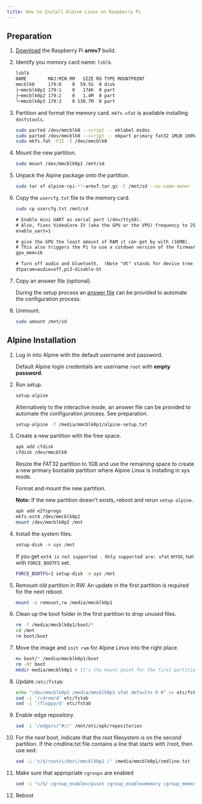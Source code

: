 ```yaml
---
title: How to Install Alpine Linux on Raspberry Pi
---
```


## Preparation

1. [Download](https://alpinelinux.com/downloads/) the Raspberry Pi **armv7** build.
1. Identify you memory card name: `lsblk`.
    ```sh
    lsblk
    NAME        MAJ:MIN RM   SIZE RO TYPE MOUNTPOINT
    mmcblk0     179:0    0  59.5G  0 disk
    ├─mmcblk0p1 179:1    0   174K  0 part
    ├─mmcblk0p2 179:2    0   1.4M  0 part
    └─mmcblk0p3 179:3    0 130.7M  0 part
    ```
1. Partition and format the memory card. `mkfs.vfat` is available installing `dosfstools`.
    ```sh
    sudo parted /dev/mmcblk0 --script -- mklabel msdos
    sudo parted /dev/mmcblk0 --script -- mkpart primary fat32 1MiB 100%
    sudo mkfs.fat -F32 -I /dev/mmcblk0
    ```
1. Mount the new partition.
    ```sh
    sudo mount /dev/mmcblk0p1 /mnt/sd
    ```
1. Unpack the Alpine package onto the partition.
    ```sh
    sudo tar xf alpine-rpi-**-armv7.tar.gz -C /mnt/sd --no-same-owner
    ```
1. Copy the `usercfg.txt` file to the memory card.

    ```sh
    sudo cp usercfg.txt /mnt/sd
    ```

    ```txt
    # Enable mini UART as serial port (/dev/ttyS0).
    # Also, fixes VideoCore IV (aka the GPU or the VPU) frequency to 250MHz.
    enable_uart=1

    # give the GPU the least amount of RAM it can get by with (16MB).
    # This also triggers the Pi to use a cutdown version of the firmware (start_cd.elf).
    gpu_mem=16

    # Turn off audio and bluetooth.  (Note "dt" stands for device tree
    dtparam=audio=off,pi3-disable-bt
    ```
1. Copy an answer file (optional).

    During the setup process
    an [answer file](https://docs.alpinelinux.org/user-handbook/0.1a/Installing/setup_alpine.html#_answer_files) can be provided
    to automate the configuration process.

1. Unmount.
    ```sh
    sudo umount /mnt/sd
    ```

## Alpine Installation

1. Log in into Alpine with the default username and password.

    Default Alpine login credentials are username `root` with **empty password**.

1. Run setup.

    ```sh
    setup-alpine
    ```

    Alternatively to the interactive mode,
    an answer file can be provided to automate the configuration process.
    See preparation.

    ```sh
    setup-alpine -f /media/mmcblk0p1/alpine-setup.txt
    ```

1. Create a new partition with the free space.

    ```sh
    apk add cfdisk
    cfdisk /dev/mmcblk0
    ```

    Resize the FAT32 partition to 1GB and use the remaining space to create a new primary bootable partition where Alpine Linux is installing in sys mode.

    Format and mount the new partition.

    **Note:** If the new partition doesn't exists, reboot and rerun `setup-alpine`.

    ```sh
    apk add e2fsprogs
    mkfs.ext4 /dev/mmcblk0p2
    mount /dev/mmcblk0p2 /mnt
    ```

1. Install the system files.

    ```sh
    setup-disk -m sys /mnt
    ```
    If you get `ext4 is not supported . Only supported are: vfat` error, run with `FORCE_BOOTFS` set.

    ```sh
    FORCE_BOOTFS=1 setup-disk -m sys /mnt
    ```

1. Remount old partition in RW. An update in the first partition is required for the next reboot.

    ```sh
    mount -o remount,rw /media/mmcblk0p1
    ```
1. Clean up the boot folder in the first partition to drop unused files.

    ```sh
    rm -f /media/mmcblk0p1/boot/*
    cd /mnt
    rm boot/boot
    ```

1. Move the image and `init ram` for Alpine Linux into the right place.

    ```sh
    mv boot/* /media/mmcblk0p1/boot
    rm -Rf boot
    mkdir media/mmcblk0p1 # It's the mount point for the first partition on the next reboot
    ```

1. Update `/etc/fstab`:

    ```sh
    echo "/dev/mmcblk0p1 /media/mmcblk0p1 vfat defaults 0 0" >> etc/fstab
    sed -i '/cdrom/d' etc/fstab
    sed -i '/floppy/d' etc/fstab
    ```
1. Enable edge repository.

     ```sh
     sed -i '/edge/s/^#//' /mnt/etc/apk/repositories
     ```

1. For the next boot, indicate that the root filesystem is on the second partition. If the cmdline.txt file contains a line that starts with /root, then use sed:

    ```sh
    sed -i 's/$/root=\/dev\/mmcblk0p2 /' /media/mmcblk0p1/cmdline.txt
    ```

1. Make sure that appropriate `cgroups` are enabled

    ```sh
    sed -i "s/$/ cgroup_enable=cpuset cgroup_enable=memory cgroup_memory=1/" /media/mmcblk0p1/cmdline.txt
    ```
1. Reboot
